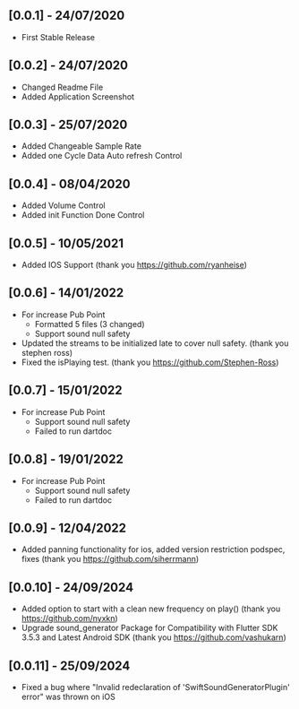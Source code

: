 ## [0.0.1] - 24/07/2020

* First Stable Release

## [0.0.2] - 24/07/2020

* Changed Readme File
* Added Application Screenshot

## [0.0.3] - 25/07/2020

* Added Changeable Sample Rate
* Added one Cycle Data Auto refresh Control

## [0.0.4] - 08/04/2020

* Added Volume Control
* Added init Function Done Control

## [0.0.5] - 10/05/2021

* Added IOS Support (thank you https://github.com/ryanheise)

## [0.0.6] - 14/01/2022

* For increase Pub Point
    - Formatted 5 files (3 changed)
    - Support sound null safety
* Updated the streams to be initialized late to cover null safety. (thank you stephen ross)
* Fixed the isPlaying test. (thank you https://github.com/Stephen-Ross)

## [0.0.7] - 15/01/2022

* For increase Pub Point
  - Support sound null safety
  - Failed to run dartdoc

## [0.0.8] - 19/01/2022

* For increase Pub Point
  - Support sound null safety
  - Failed to run dartdoc

## [0.0.9] - 12/04/2022

* Added panning functionality for ios, added version restriction podspec, fixes (thank you https://github.com/siherrmann)

## [0.0.10] - 24/09/2024

* Added option to start with a clean new frequency on play() (thank you https://github.com/nyxkn)
* Upgrade sound_generator Package for Compatibility with Flutter SDK 3.5.3 and Latest Android SDK (thank you https://github.com/vashukarn)

## [0.0.11] - 25/09/2024

* Fixed a bug where "Invalid redeclaration of 'SwiftSoundGeneratorPlugin' error" was thrown on iOS 